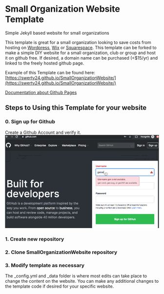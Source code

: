 # Small Organization Website Template
Simple Jekyll based website for small organizations

This template is great for a small organization looking to save costs from hosting on [Wordpress](https://wordpress.com/), [Wix](https://www.wix.com/) or [Squarespace](https://www.squarespace.com/). This template can be forked to make a simple DIY website for a small  organization, club or group and host it on github free. If desired, a domain name can be purchased (<$15/yr) and linked to the freely hosted github page.

Example of this Template can be found here: [https://swerty24.github.io/SmallOrganizationWebsite/](https://swerty24.github.io/SmallOrganizationWebsite/)

[Documentation about Github Pages](https://help.github.com/en/articles/getting-started-with-github-pages)


## Steps to Using this Template for your website
### 0. Sign up for Github
Create a Github Account and verify it.
![not loading github login gif](assets/demo/01.GithubLogin.gif)
### 1. Create new repository
### 2. Clone SmallOrganizationWebsite repository
### 3. Modify template as necessary
The \_config.yml and \_data folder is where most edits can take place to change the content on the website.
You can make any additional changes to the template code if desired for your specific website.
